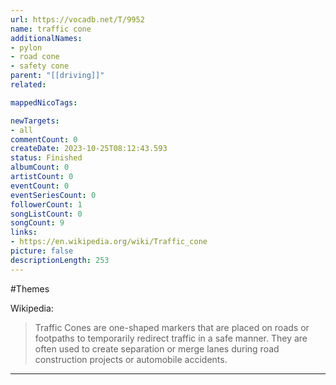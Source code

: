 ```yaml
---
url: https://vocadb.net/T/9952
name: traffic cone
additionalNames: 
- pylon
- road cone
- safety cone
parent: "[[driving]]"
related:

mappedNicoTags:

newTargets:
- all
commentCount: 0
createDate: 2023-10-25T08:12:43.593
status: Finished
albumCount: 0
artistCount: 0
eventCount: 0
eventSeriesCount: 0
followerCount: 1
songListCount: 0
songCount: 9
links: 
- https://en.wikipedia.org/wiki/Traffic_cone
picture: false
descriptionLength: 253
---
```


#Themes

Wikipedia: 
> Traffic Cones are one-shaped markers that are placed on roads or footpaths to temporarily redirect traffic in a safe manner. They are often used to create separation or merge lanes during road construction projects or automobile accidents.

---

